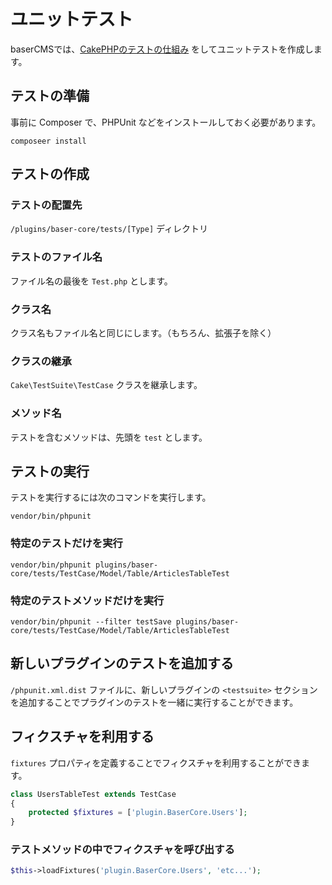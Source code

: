 # ユニットテスト

baserCMSでは、[CakePHPのテストの仕組み](https://book.cakephp.org/4/ja/development/testing.html) をしてユニットテストを作成します。

## テストの準備

事前に Composer で、PHPUnit などをインストールしておく必要があります。

```shell
composeer install
```

## テストの作成

### テストの配置先

`/plugins/baser-core/tests/[Type]` ディレクトリ

### テストのファイル名

ファイル名の最後を `Test.php` とします。

### クラス名

クラス名もファイル名と同じにします。（もちろん、拡張子を除く）

### クラスの継承

`Cake\TestSuite\TestCase` クラスを継承します。

### メソッド名

テストを含むメソッドは、先頭を `test` とします。

## テストの実行

テストを実行するには次のコマンドを実行します。

```shell
vendor/bin/phpunit
```

### 特定のテストだけを実行

```shell
vendor/bin/phpunit plugins/baser-core/tests/TestCase/Model/Table/ArticlesTableTest
```

### 特定のテストメソッドだけを実行

```shell
vendor/bin/phpunit --filter testSave plugins/baser-core/tests/TestCase/Model/Table/ArticlesTableTest
```

## 新しいプラグインのテストを追加する

`/phpunit.xml.dist` ファイルに、新しいプラグインの `<testsuite>` セクションを追加することでプラグインのテストを一緒に実行することができます。

## フィクスチャを利用する

`fixtures` プロパティを定義することでフィクスチャを利用することができます。

```php
class UsersTableTest extends TestCase
{
    protected $fixtures = ['plugin.BaserCore.Users'];
}
```

### テストメソッドの中でフィクスチャを呼び出する

```php
$this->loadFixtures('plugin.BaserCore.Users', 'etc...');
```
